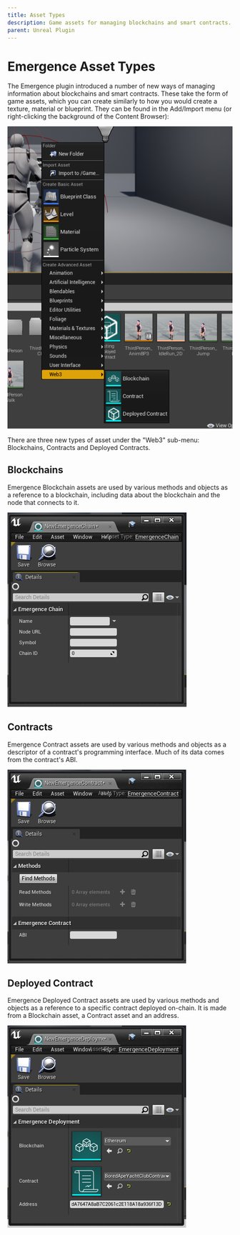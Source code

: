 ```yaml
---
title: Asset Types
description: Game assets for managing blockchains and smart contracts.
parent: Unreal Plugin
---
```


# Emergence Asset Types

The Emergence plugin introduced a number of new ways of managing information about blockchains and smart contracts. These take the form of game assets, which you can create similarly to how you would create a texture, material or blueprint. They can be found in the Add/Import menu (or right-clicking the background of the Content Browser):

![](AssetTypes_ContextMenu.png)

There are three new types of asset under the "Web3" sub-menu: Blockchains, Contracts and Deployed Contracts.

## Blockchains

Emergence Blockchain assets are used by various methods and objects as a reference to a blockchain, including data about the blockchain and the node that connects to it.

![A new blockchain asset.](AssetTypes_Chain.png)

## Contracts

Emergence Contract assets are used by various methods and objects as a descriptor of a contract's programming interface. Much of its data comes from the contract's ABI.

![A new contract asset.](AssetTypes_Contract.png)

## Deployed Contract

Emergence Deployed Contract assets are used by various methods and objects as a reference to a specific contract deployed on-chain. It is made from a Blockchain asset, a Contract asset and an address.

![A deployed contract representing the Bored Ape Yacht Club contract.](AssetTypes_DeployedContract.png)
